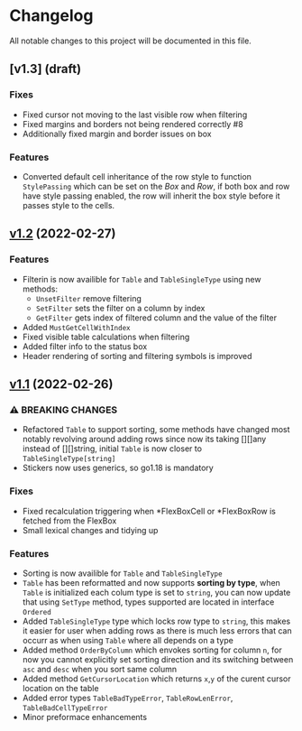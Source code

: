 # Changelog

All notable changes to this project will be documented in this file.

## [v1.3] (draft)
### Fixes
* Fixed cursor not moving to the last visible row when filtering
* Fixed margins and borders not being rendered correctly #8
* Additionally fixed margin and border issues on box
### Features
* Converted default cell inheritance of the row style to function `StylePassing` which can be set on the _Box_ and _Row_, if both box and row have style passing enabled, the row will inherit the box style before it passes style to the cells.

## [v1.2](https://github.com/76creates/stickers/compare/v1.1...v1.2) (2022-02-27)
### Features
* Filterin is now availible for `Table` and `TableSingleType` using new methods:
    * `UnsetFilter` remove filtering
    * `SetFilter` sets the filter on a column by index
    * `GetFilter` gets index of filtered column and the value of the filter
* Added `MustGetCellWithIndex`
* Fixed visible table calculations when filtering
* Added filter info to the status box
* Header rendering of sorting and filtering symbols is improved

## [v1.1](https://github.com/76creates/stickers/compare/v1.0...v1.1) (2022-02-26)
### ⚠ BREAKING CHANGES
* Refactored `Table` to support sorting, some methods have changed most notably revolving around adding rows since now its taking [][]any instead of [][]string, initial `Table` is now closer to `TableSingleType[string]`
* Stickers now uses generics, so go1.18 is mandatory

### Fixes
* Fixed recalculation triggering when *FlexBoxCell or *FlexBoxRow is fetched from the FlexBox
* Small lexical changes and tidying up

### Features
* Sorting is now availible for `Table` and `TableSingleType`
* `Table` has been reformatted and now supports **sorting by type**, when `Table` is initialized each colum type is set to `string`, you can now update that using `SetType` method, types supported are located in interface `Ordered`
* Added `TableSingleType` type which locks row type to `string`, this makes it easier for user when adding rows as there is much less errors that can occurr as when using `Table` where all depends on a type
* Added method `OrderByColumn` which envokes sorting for column `n`, for now you cannot explicitly set sorting direction and its switching between `asc` and `desc` when you sort same column 
* Added method `GetCursorLocation` which returns `x`,`y` of the curent cursor location on the table
* Added error types `TableBadTypeError`, `TableRowLenError`, `TableBadCellTypeError`
* Minor preformace enhancements